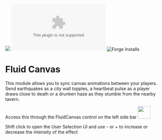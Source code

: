 ![](https://img.shields.io/badge/Foundry-v0.8.6-informational)
![Latest Release Download Count](https://img.shields.io/github/downloads/kandashi/kandashis-fluid-canvas/latest/module.zip)
![Forge Installs](https://img.shields.io/badge/dynamic/json?label=Forge%20Installs&query=package.installs&suffix=%25&url=https%3A%2F%2Fforge-vtt.com%2Fapi%2Fbazaar%2Fpackage%2Fkandashis-fluid-canvas&colorB=4aa94a)

# Fluid Canvas

This module allows you to sync canvas animations between your players. Send earthquakes as a city wall topples, a heartbeat pulse as a player draws close to death or a drunken haze as they stumble from the nearby tavern.

Access this through the FluidCanvas control on the left side bar <img src=https://user-images.githubusercontent.com/1347785/122445505-87c96200-cf99-11eb-9a80-2d84eba53d90.png width="40" height="40">

Shift click to open the User Selection UI and use - or + to increase or decrease the intensity of the effect
